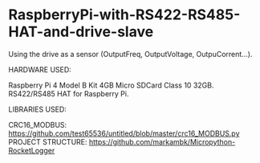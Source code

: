 # RaspberryPi-with-RS422-RS485-HAT-and-drive-slave
Using the drive as a sensor (OutputFreq, OutputVoltage, OutpuCorrent...).

HARDWARE USED:

Raspberry Pi 4 Model B Kit 4GB 
Micro SDCard Class 10 32GB.
RS422/RS485 HAT for Raspberry Pi.

LIBRARIES USED:

CRC16_MODBUS: https://github.com/test65536/untitled/blob/master/crc16_MODBUS.py
PROJECT STRUCTURE: https://github.com/markambk/Micropython-RocketLogger
